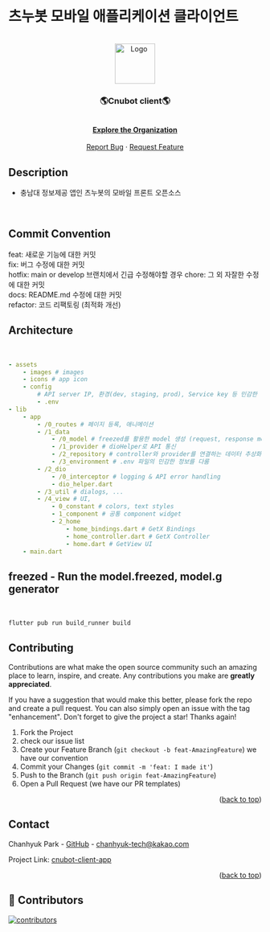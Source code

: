 # 츠누봇 모바일 애플리케이션 클라이언트

<div id="top"></div>

<!-- PROJECT LOGO -->
<br />
<div align="center">
  <a href="https://github.com/cnu-bot">
    <img src="https://user-images.githubusercontent.com/69495129/191981078-ce719995-d227-43b3-98f7-12e656336faf.png" alt="Logo" width="80" height="80">
  </a>

  <h3 align="center">🌎Cnubot client🌎</h3>
  <p align="center">
    <br />
    <a href="https://github.com/cnu-bot"><strong>Explore the Organization</strong></a>
    <br />
    <br />
    <!-- <a href="https://github.com/othneildrew/Best-README-Template">View Demo</a> -->
    <!-- · -->
    <a href="https://github.com/cnu-bot/cnubot-client-app/issues/new?assignees=&labels=&template=bug_report.md&title=">Report Bug</a>
    ·
    <a href="https://github.com/cnu-bot/cnubot-client-app/issues/new?assignees=&labels=&template=feature_request.md&title=">Request Feature</a>
  </p>
</div>

## Description

- 충남대 정보제공 앱인 츠누봇의 모바일 프론트 오픈소스

<br>

## Commit Convention

feat: 새로운 기능에 대한 커밋  
fix: 버그 수정에 대한 커밋  
hotfix: main or develop 브랜치에서 긴급 수정해야할 경우
chore: 그 외 자잘한 수정에 대한 커밋  
docs: README.md 수정에 대한 커밋  
refactor: 코드 리팩토링 (최적화 개선)

## Architecture

<br>

```yaml
- assets
    - images # images
    - icons # app icon
    - config
        # API server IP, 환경(dev, staging, prod), Service key 등 민감한 정보관리
        - .env
- lib
    - app
        - /0_routes # 페이지 등록, 애니메이션
        - /1_data
            - /0_model # freezed를 활용한 model 생성 (request, response model, etc)
            - /1_provider # dioHelper로 API 통신
            - /2_repository # controller와 provider를 연결하는 데이터 추상화 계층
            - /3_environment # .env 파일의 민감한 정보를 다룸
        - /2_dio
            - /0_interceptor # logging & API error handling
            - dio_helper.dart
        - /3_util # dialogs, ...
        - /4_view # UI,
            - 0_constant # colors, text styles
            - 1_component # 공통 component widget
            - 2_home
                - home_bindings.dart # GetX Bindings
                - home_controller.dart # GetX Controller
                - home.dart # GetView UI
    - main.dart
```

## freezed - Run the model.freezed, model.g generator

<br>

```
flutter pub run build_runner build
```

## Contributing

Contributions are what make the open source community such an amazing place to learn, inspire, and create. Any contributions you make are **greatly appreciated**.

If you have a suggestion that would make this better, please fork the repo and create a pull request. You can also simply open an issue with the tag "enhancement".
Don't forget to give the project a star! Thanks again!

1. Fork the Project
2. check our issue list
3. Create your Feature Branch (`git checkout -b feat-AmazingFeature`) we have our convention
4. Commit your Changes (`git commit -m 'feat: I made it'`)
5. Push to the Branch (`git push origin feat-AmazingFeature`)
6. Open a Pull Request (we have our PR templates)

<p align="right">(<a href="#top">back to top</a>)</p>

<!-- CONTACT -->

## Contact

Chanhyuk Park - [GitHub](https://github.com/ChanhyukPark-Tech) - chanhyuk-tech@kakao.com

Project Link: [cnubot-client-app](admin)

<p align="right">(<a href="#top">back to top</a>)</p>

## 🌟 Contributors

[![contributors](https://contrib.rocks/image?repo=cnu-bot/cnubot-client-app)](https://github.com/cnu-bot/cnubot-client-app/graphs/contributors)
